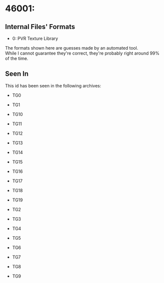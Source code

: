 # 46001: 



## Internal Files' Formats
- 0: PVR Texture Library

The formats shown here are guesses made by an automated tool.  
While I cannot guarantee they're correct, they're probably right around 99% of the time.

## Seen In

This id has been seen in the following archives:  

- TG0  

- TG1  

- TG10  

- TG11  

- TG12  

- TG13  

- TG14  

- TG15  

- TG16  

- TG17  

- TG18  

- TG19  

- TG2  

- TG3  

- TG4  

- TG5  

- TG6  

- TG7  

- TG8  

- TG9  
